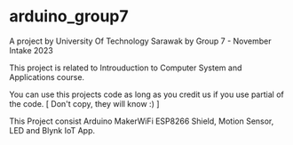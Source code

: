 # arduino_group7
A project by University Of Technology Sarawak by Group 7 - November Intake 2023

This project is related to Introuduction to Computer System and Applications course.

You can use this projects code as long as you credit us if you use partial of the code. [ Don't copy, they will know :) ]

This Project consist Arduino MakerWiFi ESP8266 Shield, Motion Sensor, LED and Blynk IoT App.
